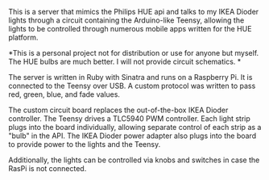 This is a server that mimics the Philips HUE api and talks to my IKEA Dioder lights through a circuit containing the Arduino-like Teensy, allowing the lights to be controlled through numerous mobile apps written for the HUE platform.

*This is a personal project not for distribution or use for anyone but myself. The HUE bulbs are much better. I will not provide circuit schematics. *

The server is written in Ruby with Sinatra and runs on a Raspberry Pi. It is connected to the Teensy over USB. A custom protocol was written to pass red, green, blue, and fade values.

The custom circuit board replaces the out-of-the-box IKEA Dioder controller.
The Teensy drives a TLC5940 PWM controller. Each light strip plugs into the board individually, allowing separate control of each strip as a "bulb" in the API. The IKEA Dioder power adapter also plugs into the board to provide power to the lights and the Teensy.

Additionally, the lights can be controlled via knobs and switches in case the RasPi is not connected.
